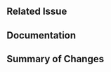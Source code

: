 <!--
## Submitting a Pull Request
We love contributions and appreciate any help you can offer!
-->

## Related Issue

<!-- Include a link to the issue (e.g. Resolves #12) -->

## Documentation 

<!-- if this issue has been labeled as documentation, please submit a PR to our website repo -->
<!-- https://github.com/ProjectEvergreen/www.greenwoodjs.dev -->

## Summary of Changes

<!-- Briefly summarize the changes made, lists are appreciated, ideally with checklists

1. [x] Thing I fixed
1. [x] Other thing I updated
1. [x] Docs I updated
-->